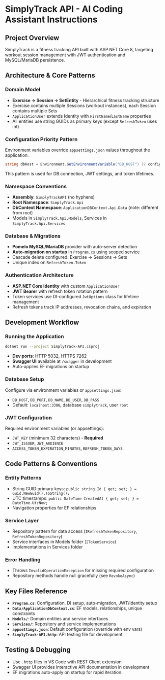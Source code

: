 # SimplyTrack API - AI Coding Assistant Instructions

## Project Overview
SimplyTrack is a fitness tracking API built with ASP.NET Core 8, targeting workout session management with JWT authentication and MySQL/MariaDB persistence.

## Architecture & Core Patterns

### Domain Model
- **Exercise → Session → SetEntity** - Hierarchical fitness tracking structure
- Exercise contains multiple Sessions (workout instances), each Session contains multiple Sets
- `ApplicationUser` extends Identity with `FirstName`/`LastName` properties
- All entities use string GUIDs as primary keys (except `RefreshToken` uses int)

### Configuration Priority Pattern
Environment variables override `appsettings.json` values throughout the application:
```csharp
string dbHost = Environment.GetEnvironmentVariable("DB_HOST") ?? configuration.GetValue<string>("ConnectionStrings:Host") ?? "localhost";
```
This pattern is used for DB connection, JWT settings, and token lifetimes.

### Namespace Conventions
- **Assembly**: `SimplyTrackAPI` (no hyphens)
- **Root Namespace**: `SimplyTrack.Api` 
- **DbContext Namespace**: `ApplicationDBContext.Api.Data` (note: different from root)
- Models in `SimplyTrack.Api.Models`, Services in `SimplyTrack.Api.Services`

### Database & Migrations
- **Pomelo MySQL/MariaDB** provider with auto-server detection
- **Auto-migration on startup** in `Program.cs` using scoped service
- Cascade delete configured: Exercise → Sessions → Sets
- Unique index on `RefreshToken.Token`

### Authentication Architecture
- **ASP.NET Core Identity** with custom `ApplicationUser`
- **JWT Bearer** with refresh token rotation pattern
- Token services use DI-configured `JwtOptions` class for lifetime management
- Refresh tokens track IP addresses, revocation chains, and expiration

## Development Workflow

### Running the Application
```bash
dotnet run --project SimplyTrack-API.csproj
```
- **Dev ports**: HTTP 5032, HTTPS 7262
- **Swagger UI** available at `/swagger` in development
- Auto-applies EF migrations on startup

### Database Setup
Configure via environment variables or `appsettings.json`:
- `DB_HOST`, `DB_PORT`, `DB_NAME`, `DB_USER`, `DB_PASS`
- Default: `localhost:3306`, database `simplytrack`, user `root`

### JWT Configuration
Required environment variables (or appsettings):
- `JWT_KEY` (minimum 32 characters) - **Required**
- `JWT_ISSUER`, `JWT_AUDIENCE`
- `ACCESS_TOKEN_EXPIRATION_MINUTES`, `REFRESH_TOKEN_DAYS`

## Code Patterns & Conventions

### Entity Patterns
- String GUID primary keys: `public string Id { get; set; } = Guid.NewGuid().ToString();`
- UTC timestamps: `public DateTime CreatedAt { get; set; } = DateTime.UtcNow;`
- Navigation properties for EF relationships

### Service Layer
- Repository pattern for data access (`IRefreshTokenRepository`, `RefreshTokenRepository`)
- Service interfaces in Models folder (`ITokenService`)
- Implementations in Services folder

### Error Handling
- Throws `InvalidOperationException` for missing required configuration
- Repository methods handle null gracefully (see `RevokeAsync`)

## Key Files Reference
- **`Program.cs`**: Configuration, DI setup, auto-migration, JWT/Identity setup
- **`Data/ApplicationDbContext.cs`**: EF models, relationships, unique constraints
- **`Models/`**: Domain entities and service interfaces
- **`Services/`**: Repository and service implementations
- **`appsettings.json`**: Default configuration (override with env vars)
- **`SimplyTrack-API.http`**: API testing file for development

## Testing & Debugging
- Use `.http` files in VS Code with REST Client extension
- Swagger UI provides interactive API documentation in development
- EF migrations auto-apply on startup for rapid iteration
